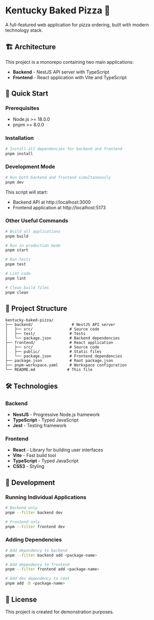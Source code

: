 # Kentucky Baked Pizza 🍕

A full-featured web application for pizza ordering, built with modern technology stack.

## 🏗️ Architecture

This project is a monorepo containing two main applications:

- **Backend** - NestJS API server with TypeScript
- **Frontend** - React application with Vite and TypeScript

## 🚀 Quick Start

### Prerequisites

- Node.js >= 18.0.0
- pnpm >= 8.0.0

### Installation

```bash
# Install all dependencies for backend and frontend
pnpm install
```

### Development Mode

```bash
# Run both backend and frontend simultaneously
pnpm dev
```

This script will start:
- Backend API at http://localhost:3000
- Frontend application at http://localhost:5173

### Other Useful Commands

```bash
# Build all applications
pnpm build

# Run in production mode
pnpm start

# Run tests
pnpm test

# Lint code
pnpm lint

# Clean build files
pnpm clean
```

## 📁 Project Structure

```
kentucky-baked-pizza/
├── backend/                 # NestJS API server
│   ├── src/                # Source code
│   ├── test/               # Tests
│   └── package.json        # Backend dependencies
├── frontend/               # React application
│   ├── src/                # Source code
│   ├── public/             # Static files
│   └── package.json        # Frontend dependencies
├── package.json            # Root package.json
├── pnpm-workspace.yaml     # Workspace configuration
└── README.md              # This file
```

## 🛠️ Technologies

### Backend
- **NestJS** - Progressive Node.js framework
- **TypeScript** - Typed JavaScript
- **Jest** - Testing framework

### Frontend
- **React** - Library for building user interfaces
- **Vite** - Fast build tool
- **TypeScript** - Typed JavaScript
- **CSS3** - Styling

## 🔧 Development

### Running Individual Applications

```bash
# Backend only
pnpm --filter backend dev

# Frontend only
pnpm --filter frontend dev
```

### Adding Dependencies

```bash
# Add dependency to backend
pnpm --filter backend add <package-name>

# Add dependency to frontend
pnpm --filter frontend add <package-name>

# Add dev dependency to root
pnpm add -D <package-name>
```

## 📝 License

This project is created for demonstration purposes.
